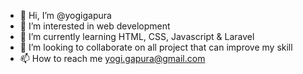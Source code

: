 - 👋 Hi, I’m @yogigapura
- 👀 I’m interested in web development
- 🌱 I’m currently learning HTML, CSS, Javascript & Laravel
- 💞️ I’m looking to collaborate on all project that can improve my skill
- 📫 How to reach me yogi.gapura@gmail.com

<!---
yogigapura/yogigapura is a ✨ special ✨ repository because its `README.md` (this file) appears on your GitHub profile.
You can click the Preview link to take a look at your changes.
--->
